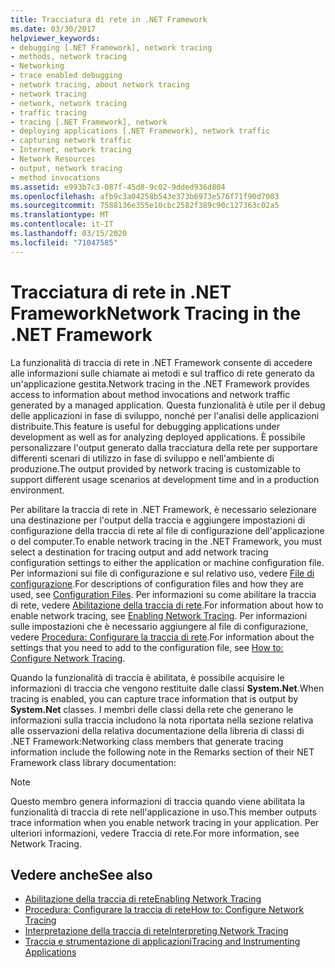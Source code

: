 ```yaml
---
title: Tracciatura di rete in .NET Framework
ms.date: 03/30/2017
helpviewer_keywords:
- debugging [.NET Framework], network tracing
- methods, network tracing
- Networking
- trace enabled debugging
- network tracing, about network tracing
- network tracing
- network, network tracing
- traffic tracing
- tracing [.NET Framework], network
- deploying applications [.NET Framework], network traffic
- capturing network traffic
- Internet, network tracing
- Network Resources
- output, network tracing
- method invocations
ms.assetid: e993b7c3-087f-45d8-9c02-9dded936d804
ms.openlocfilehash: afb9c3a04258b543e373b6973e576f71f90d7003
ms.sourcegitcommit: 7588136e355e10cbc2582f389c90c127363c02a5
ms.translationtype: MT
ms.contentlocale: it-IT
ms.lasthandoff: 03/15/2020
ms.locfileid: "71047585"
---
```

# <a name="network-tracing-in-the-net-framework"></a><span data-ttu-id="26b39-102">Tracciatura di rete in .NET Framework</span><span class="sxs-lookup"><span data-stu-id="26b39-102">Network Tracing in the .NET Framework</span></span>
<span data-ttu-id="26b39-103">La funzionalità di traccia di rete in .NET Framework consente di accedere alle informazioni sulle chiamate ai metodi e sul traffico di rete generato da un'applicazione gestita.</span><span class="sxs-lookup"><span data-stu-id="26b39-103">Network tracing in the .NET Framework provides access to information about method invocations and network traffic generated by a managed application.</span></span> <span data-ttu-id="26b39-104">Questa funzionalità è utile per il debug delle applicazioni in fase di sviluppo, nonché per l'analisi delle applicazioni distribuite.</span><span class="sxs-lookup"><span data-stu-id="26b39-104">This feature is useful for debugging applications under development as well as for analyzing deployed applications.</span></span> <span data-ttu-id="26b39-105">È possibile personalizzare l'output generato dalla tracciatura della rete per supportare differenti scenari di utilizzo in fase di sviluppo e nell'ambiente di produzione.</span><span class="sxs-lookup"><span data-stu-id="26b39-105">The output provided by network tracing is customizable to support different usage scenarios at development time and in a production environment.</span></span>  
  
 <span data-ttu-id="26b39-106">Per abilitare la traccia di rete in .NET Framework, è necessario selezionare una destinazione per l'output della traccia e aggiungere impostazioni di configurazione della traccia di rete al file di configurazione dell'applicazione o del computer.</span><span class="sxs-lookup"><span data-stu-id="26b39-106">To enable network tracing in the .NET Framework, you must select a destination for tracing output and add network tracing configuration settings to either the application or machine configuration file.</span></span> <span data-ttu-id="26b39-107">Per informazioni sui file di configurazione e sul relativo uso, vedere [File di configurazione](../configure-apps/index.md).</span><span class="sxs-lookup"><span data-stu-id="26b39-107">For descriptions of configuration files and how they are used, see [Configuration Files](../configure-apps/index.md).</span></span> <span data-ttu-id="26b39-108">Per informazioni su come abilitare la traccia di rete, vedere [Abilitazione della traccia di rete](enabling-network-tracing.md).</span><span class="sxs-lookup"><span data-stu-id="26b39-108">For information about how to enable network tracing, see [Enabling Network Tracing](enabling-network-tracing.md).</span></span> <span data-ttu-id="26b39-109">Per informazioni sulle impostazioni che è necessario aggiungere al file di configurazione, vedere [Procedura: Configurare la traccia di rete](how-to-configure-network-tracing.md).</span><span class="sxs-lookup"><span data-stu-id="26b39-109">For information about the settings that you need to add to the configuration file, see [How to: Configure Network Tracing](how-to-configure-network-tracing.md).</span></span>  
  
 <span data-ttu-id="26b39-110">Quando la funzionalità di traccia è abilitata, è possibile acquisire le informazioni di traccia che vengono restituite dalle classi **System.Net**.</span><span class="sxs-lookup"><span data-stu-id="26b39-110">When tracing is enabled, you can capture trace information that is output by **System.Net** classes.</span></span> <span data-ttu-id="26b39-111">I membri delle classi della rete che generano le informazioni sulla traccia includono la nota riportata nella sezione relativa alle osservazioni della relativa documentazione della libreria di classi di .NET Framework:</span><span class="sxs-lookup"><span data-stu-id="26b39-111">Networking class members that generate tracing information include the following note in the Remarks section of their NET Framework class library documentation:</span></span>  
  
> [!NOTE]
> <span data-ttu-id="26b39-112">Questo membro genera informazioni di traccia quando viene abilitata la funzionalità di traccia di rete nell'applicazione in uso.</span><span class="sxs-lookup"><span data-stu-id="26b39-112">This member outputs trace information when you enable network tracing in your application.</span></span> <span data-ttu-id="26b39-113">Per ulteriori informazioni, vedere Traccia di rete.</span><span class="sxs-lookup"><span data-stu-id="26b39-113">For more information, see Network Tracing.</span></span>  
  
## <a name="see-also"></a><span data-ttu-id="26b39-114">Vedere anche</span><span class="sxs-lookup"><span data-stu-id="26b39-114">See also</span></span>

- [<span data-ttu-id="26b39-115">Abilitazione della traccia di rete</span><span class="sxs-lookup"><span data-stu-id="26b39-115">Enabling Network Tracing</span></span>](enabling-network-tracing.md)
- [<span data-ttu-id="26b39-116">Procedura: Configurare la traccia di rete</span><span class="sxs-lookup"><span data-stu-id="26b39-116">How to: Configure Network Tracing</span></span>](how-to-configure-network-tracing.md)
- [<span data-ttu-id="26b39-117">Interpretazione della traccia di rete</span><span class="sxs-lookup"><span data-stu-id="26b39-117">Interpreting Network Tracing</span></span>](interpreting-network-tracing.md)
- [<span data-ttu-id="26b39-118">Traccia e strumentazione di applicazioni</span><span class="sxs-lookup"><span data-stu-id="26b39-118">Tracing and Instrumenting Applications</span></span>](../debug-trace-profile/tracing-and-instrumenting-applications.md)
